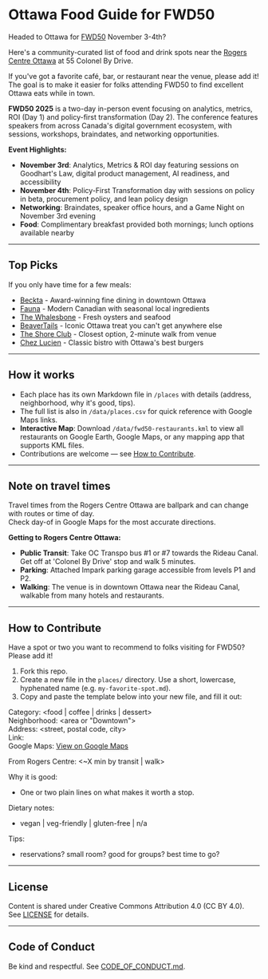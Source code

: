# Ottawa Food Guide for FWD50

Headed to Ottawa for [FWD50](https://www.fwd50.com/) November 3-4th?  

Here's a community-curated list of food and drink spots near the [Rogers Centre Ottawa](https://maps.google.com/maps/place/55+Colonel+By+Dr,+Ottawa,+ON+K1N+9J2,+Canada) at 55 Colonel By Drive.   

If you've got a favorite café, bar, or restaurant near the venue, please add it! The goal is to make it easier for folks attending FWD50 to find excellent Ottawa eats while in town.  

**FWD50 2025** is a two-day in-person event focusing on analytics, metrics, ROI (Day 1) and policy-first transformation (Day 2). The conference features speakers from across Canada's digital government ecosystem, with sessions, workshops, braindates, and networking opportunities.

**Event Highlights:**
- **November 3rd**: Analytics, Metrics & ROI day featuring sessions on Goodhart's Law, digital product management, AI readiness, and accessibility
- **November 4th**: Policy-First Transformation day with sessions on policy in beta, procurement policy, and lean policy design  
- **Networking**: Braindates, speaker office hours, and a Game Night on November 3rd evening
- **Food**: Complimentary breakfast provided both mornings; lunch options available nearby

---

## Top Picks

If you only have time for a few meals:  

- [Beckta](places/Beckta.md) - Award-winning fine dining in downtown Ottawa
- [Fauna](places/Fauna.md) - Modern Canadian with seasonal local ingredients
- [The Whalesbone](places/The-Whalesbone.md) - Fresh oysters and seafood
- [BeaverTails](places/BeaverTails.md) - Iconic Ottawa treat you can't get anywhere else
- [The Shore Club](places/The-Shore-Club.md) - Closest option, 2-minute walk from venue
- [Chez Lucien](places/Chez-Lucien.md) - Classic bistro with Ottawa's best burgers

---

## How it works
- Each place has its own Markdown file in `/places` with details (address, neighborhood, why it's good, tips).  
- The full list is also in `/data/places.csv` for quick reference with Google Maps links.  
- **Interactive Map**: Download `/data/fwd50-restaurants.kml` to view all restaurants on Google Earth, Google Maps, or any mapping app that supports KML files.
- Contributions are welcome — see [How to Contribute](#how-to-contribute).  

---

## Note on travel times
Travel times from the Rogers Centre Ottawa are ballpark and can change with routes or time of day.  
Check day-of in Google Maps for the most accurate directions.

**Getting to Rogers Centre Ottawa:**
- **Public Transit**: Take OC Transpo bus #1 or #7 towards the Rideau Canal. Get off at 'Colonel By Drive' stop and walk 5 minutes.
- **Parking**: Attached Impark parking garage accessible from levels P1 and P2.
- **Walking**: The venue is in downtown Ottawa near the Rideau Canal, walkable from many hotels and restaurants.

---

## How to Contribute

Have a spot or two you want to recommend to folks visiting for FWD50? Please add it!

1. Fork this repo.
2. Create a new file in the `places/` directory. Use a short, lowercase, hyphenated name (e.g. `my-favorite-spot.md`).
3. Copy and paste the template below into your new file, and fill it out:

Category: <food | coffee | drinks | dessert>  
Neighborhood: <area or "Downtown">  
Address: <street, postal code, city>  
Link: <official site or Google Maps>  
Google Maps: [View on Google Maps](https://maps.google.com/maps?q=<address>)

From Rogers Centre: <~X min by transit | walk>

Why it is good:  
- One or two plain lines on what makes it worth a stop.  

Dietary notes:  
- vegan | veg-friendly | gluten-free | n/a  

Tips:  
- reservations? small room? good for groups? best time to go?

---

## License
Content is shared under Creative Commons Attribution 4.0 (CC BY 4.0).  
See [LICENSE](LICENSE) for details.

---

## Code of Conduct
Be kind and respectful. See [CODE_OF_CONDUCT.md](CODE_OF_CONDUCT.md).
